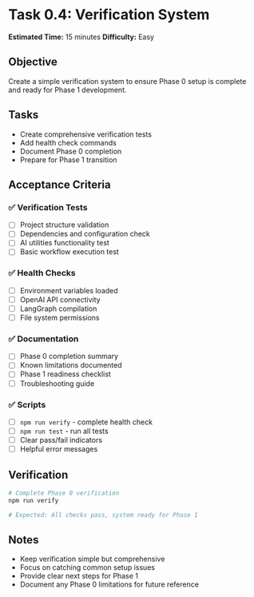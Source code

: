 # Task 0.4: Verification System

**Estimated Time:** 15 minutes
**Difficulty:** Easy

## Objective
Create a simple verification system to ensure Phase 0 setup is complete and ready for Phase 1 development.

## Tasks
- Create comprehensive verification tests
- Add health check commands
- Document Phase 0 completion
- Prepare for Phase 1 transition

## Acceptance Criteria

### ✅ Verification Tests
- [ ] Project structure validation
- [ ] Dependencies and configuration check
- [ ] AI utilities functionality test
- [ ] Basic workflow execution test

### ✅ Health Checks
- [ ] Environment variables loaded
- [ ] OpenAI API connectivity
- [ ] LangGraph compilation
- [ ] File system permissions

### ✅ Documentation
- [ ] Phase 0 completion summary
- [ ] Known limitations documented
- [ ] Phase 1 readiness checklist
- [ ] Troubleshooting guide

### ✅ Scripts
- [ ] `npm run verify` - complete health check
- [ ] `npm run test` - run all tests
- [ ] Clear pass/fail indicators
- [ ] Helpful error messages

## Verification
```bash
# Complete Phase 0 verification
npm run verify

# Expected: All checks pass, system ready for Phase 1
```

## Notes
- Keep verification simple but comprehensive
- Focus on catching common setup issues
- Provide clear next steps for Phase 1
- Document any Phase 0 limitations for future reference